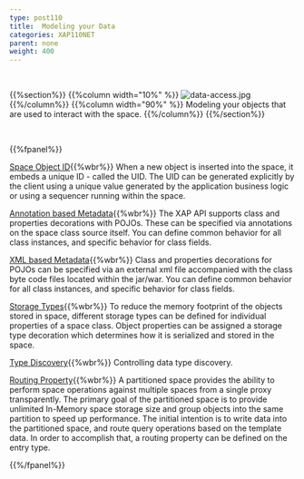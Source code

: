 ```yaml
---
type: post110
title:  Modeling your Data
categories: XAP110NET
parent: none
weight: 400
---
```


<br>

{{%section%}}
{{%column width="10%" %}}
![data-access.jpg](/attachment_files/subject/data-access.png)
{{%/column%}}
{{%column width="90%" %}}
Modeling your objects that are used to interact with the space.
{{%/column%}}
{{%/section%}}

<br>

{{%fpanel%}}

[Space Object ID](./poco-object-id.html){{%wbr%}}
When a new object is inserted into the space, it embeds a unique ID - called the UID. The UID can be generated explicitly by the client using a unique value generated by the application business logic or using a sequencer running within the space.

[Annotation based Metadata](./pono-annotation-overview.html){{%wbr%}}
The XAP API supports class  and properties decorations with POJOs. These can be specified via annotations on the space class source itself. You can define common behavior for all class instances, and specific behavior for class fields.

[XML based Metadata](./pono-xml-metadata-overview.html){{%wbr%}}
Class and properties  decorations for POJOs  can be specified via an external xml file accompanied with the class byte code files located within the jar/war. You can define common behavior for all class instances, and specific behavior for class fields.

[Storage Types](./poco-storage-type.html){{%wbr%}}
To reduce the memory footprint of the objects stored in space, different storage types can be defined for individual properties of a space class. Object properties can be assigned a storage type decoration which determines how it is serialized and stored in the space.

[Type Discovery](./poco-type-discovery.html){{%wbr%}}
Controlling data type discovery.

[Routing Property](./routing-in-partitioned-spaces.html){{%wbr%}}
A partitioned space provides the ability to perform space operations against multiple spaces from a single proxy transparently. The primary goal of the partitioned space is to provide unlimited In-Memory space storage size and group objects into the same partition to speed up performance. The initial intention is to write data into the partitioned space, and route query operations based on the template data. In order to accomplish that, a routing property can be defined on the entry type.

{{%/fpanel%}}


